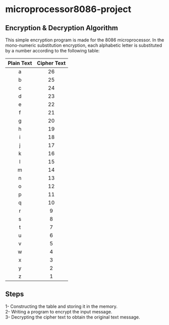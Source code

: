 # microprocessor8086-project
## Encryption & Decryption Algorithm
This simple encryption program is made for the 8086 microprocessor. In the mono-numeric substitution encryption, each alphabetic letter is substituted by a number according to the following table:

  | Plain Text |   Cipher Text    |
  |:----------:|:----------------:|
  |    a       |        26        | 
  |    b       |        25        |
  |    c       |        24        |
  |    d       |        23        |
  |    e       |        22        |
  |    f       |        21        |
  |    g       |        20        |
  |    h       |        19        | 
  |    i       |        18        |
  |    j       |        17        | 
  |    k       |        16        | 
  |    l       |        15        | 
  |    m       |        14        | 
  |    n       |        13        |
  |    o       |        12        |
  |    p       |        11        |
  |    q       |        10        | 
  |    r       |        9         | 
  |    s       |        8         |
  |    t       |        7         |
  |    u       |        6         |
  |    v       |        5         |
  |    w       |        4         |
  |    x       |        3         |
  |    y       |        2         |
  |    z       |        1         |
  
  ## Steps
   1- Constructing the table and storing it in the memory. <br>
   2- Writing a program to encrypt the input message.<br>
   3- Decrypting the cipher text to obtain the original text message.
 
